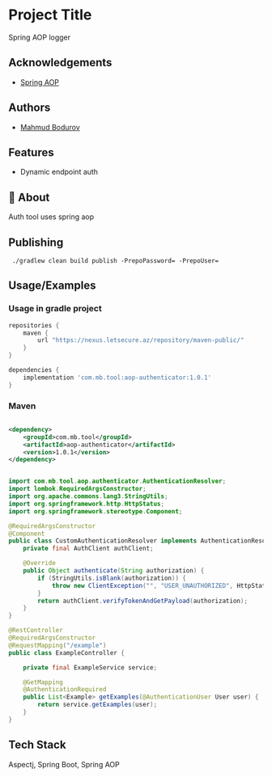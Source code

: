 # Project Title

Spring AOP logger

## Acknowledgements

- [Spring AOP](https://docs.spring.io/spring-framework/docs/2.5.x/reference/aop.html)

## Authors

- [Mahmud Bodurov](https://www.github.com/Mahmud989)

## Features

- Dynamic endpoint auth

## 🚀 About

Auth tool uses spring aop

## Publishing

``` ./gradlew clean build publish -PrepoPassword= -PrepoUser=```

## Usage/Examples

### Usage in gradle project

```groovy 
repositories {
    maven {
        url "https://nexus.letsecure.az/repository/maven-public/"
    }
}

dependencies {
    implementation 'com.mb.tool:aop-authenticator:1.0.1'
}
```

### Maven

```xml

<dependency>
    <groupId>com.mb.tool</groupId>
    <artifactId>aop-authenticator</artifactId>
    <version>1.0.1</version>
</dependency>
```

```java

import com.mb.tool.aop.authenticator.AuthenticationResolver;
import lombok.RequiredArgsConstructor;
import org.apache.commons.lang3.StringUtils;
import org.springframework.http.HttpStatus;
import org.springframework.stereotype.Component;

@RequiredArgsConstructor
@Component
public class CustomAuthenticationResolver implements AuthenticationResolver {
    private final AuthClient authClient;

    @Override
    public Object authenticate(String authorization) {
        if (StringUtils.isBlank(authorization)) {
            throw new ClientException("", "USER_UNAUTHORIZED", HttpStatus.UNAUTHORIZED.value());
        }
        return authClient.verifyTokenAndGetPayload(authorization);
    }
}

@RestController
@RequiredArgsConstructor
@RequestMapping("/example")
public class ExampleController {

    private final ExampleService service;

    @GetMapping
    @AuthenticationRequired
    public List<Example> getExamples(@AuthenticationUser User user) {
        return service.getExamples(user);
    }
}
```

## Tech Stack

Aspectj, Spring Boot, Spring AOP



